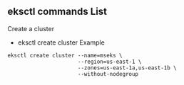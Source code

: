 ## eksctl commands List 

Create a cluster
- eksctl create cluster 
Example 
```t
eksctl create cluster --name=mseks \
                      --region=us-east-1 \
                      --zones=us-east-1a,us-east-1b \
                      --without-nodegroup 

```
